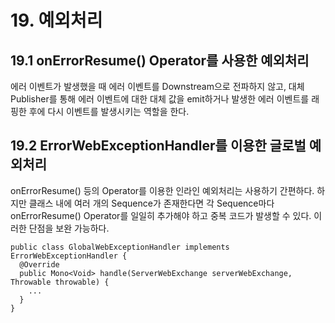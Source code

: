 # 19. 예외처리

## 19.1 onErrorResume() Operator를 사용한 예외처리

에러 이벤트가 발생했을 때 에러 이벤트를 Downstream으로 전파하지 않고, 대체 Publisher를 통해 에러 이벤트에 대한 대체 값을 emit하거나 발생한 에러 이벤트를 래핑한 후에 다시 이벤트를 발생시키는 역할을 한다.

## 19.2 ErrorWebExceptionHandler를 이용한 글로벌 예외처리
onErrorResume() 등의 Operator를 이용한 인라인 예외처리는 사용하기 간편하다. 하지만 클래스 내에 여러 개의 Sequence가 존재한다면 각 Sequence마다 onErrorResume() Operator를 일일히 추가해야 하고 중복 코드가 발생할 수 있다. 이러한 단점을 보완 가능하다.

```
public class GlobalWebExceptionHandler implements ErrorWebExceptionHandler {
  @Override
  public Mono<Void> handle(ServerWebExchange serverWebExchange, Throwable throwable) {
    ...
  }
}
```
